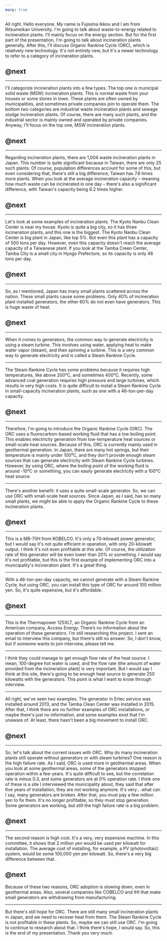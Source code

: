 ```yaml
---
marp: true
---
```


All right. Hello everyone. My name is Fujisima Ikkou and I am from Ritsumeikan University. I'm going to talk about waste-to-energy related to incineration plants. I’ll mainly focus on the energy section. But for the first part of the presentation, I'm going to talk about incineration plants generally. After this, I'll discuss Organic Rankine Cycle (ORC), which is relatively new technology. It's not entirely new, but it's a newer technology to refer to a category of incineration plants.
## @next

---

I'll categorize incineration plants into a few types. The top one is municipal solid waste (MSW) incineration plants. This is normal waste from your houses or some stores in town. These plants are often owned by municipalities, and sometimes private companies join to operate them. The bottom two categories are industrial waste incineration plants and sewage   sludge incineration plants. Of course, there are many such plants, and the industrial sector is mainly owned and operated by private companies. Anyway, I'll focus on the top one, MSW incineration plants.

## @next

---
Regarding incineration plants, there are 1,004 waste incineration plants in Japan. This number is quite significant because in Taiwan, there are only 25 such plants. Of course, population differences account for some of this, but even considering that, there's still a big difference; Taiwan has 7.6 times more plants. When you look at the average incineration capacity – meaning how much waste can be incinerated in one day – there's also a significant difference, with Taiwan's capacity being 6.2 times higher.

## @next

---
Let's look at some examples of incineration plants. The Kyoto Nanbu Clean Center is near my house. Kyoto is quite a big city, so it has three incineration plants, and this one is the biggest. The Kyoto Nanbu Clean Center is big plant in Japan, like top 5%. But even this plant has a capacity of 500 tons per day. However, even this capacity doesn't reach the average capacity of a Taiwanese plant. If you look at the Tamba Creen Center, Tamba City is a small city in Hyogo Prefecture, so its capacity is only 46 tons per day.
## @next

---
So, as I mentioned, Japan has many small plants scattered across the nation. These small plants cause some problems. Only 40% of incineration plant installed generators; the other 60% do not even have generators. This is huge waste of heat. 
## @next

---
When it comes to generators, the common way to generate electricity is using a steam turbine. This involves using water, applying heat to make water vapor (steam), and then spinning a turbine. This is a very common way to generate electricity and is called a Steam Rankine Cycle.

---
The Steam Rankine Cycle has some problems because it requires high temperatures, like above 200°C, and sometimes 400°C. Recently, some advanced coal generation requires high pressure and large turbines, which results in very high costs. It is quite difficult to install a Steam Rankine Cycle in small-capacity incineration plants, such as one with a 46-ton-per-day capacity.
## @next

---
Therefore, I'm going to introduce the Organic Rankine Cycle (ORC). The ORC uses a fluorocarbon-based working fluid that has a low boiling point. This enables electricity generation from low-temperature heat sources or small-scale heat sources. Because of this, ORC is currently mainly used in geothermal generation. In Japan, there are many hot springs, but their temperature is mainly under 100°C, and they don’t provide enough steam sources that can generate electricity with Steam Rankine Cycle turbines. However, by using ORC, where the boiling point of the working fluid is around -10°C or something, you can easily generate electricity with a 100°C heat source.

----

There's another benefit: it uses a quite small-scale generator. So, we can use ORC with small-scale heat sources. Since Japan, as I said, has so many small plants, we might be able to apply the Organic Rankine Cycle to these incineration plants.
## @next

---
This is a MB-70H from KOBELCO. It's only a 70-kilowatt power generator, but I would say it's not quite efficient in operation, with only 20-kilowatt output. I think it's not even profitable at this site. Of course, the utilization rate of this generator will be even lower than 20% or something. I would say it's not profitable, but this is the first example of implementing ORC into a municipality's incineration plant. It's a great thing.

---

With a 46-ton-per-day capacity, we cannot generate with a Steam Rankine Cycle, but using ORC, you can install this type of ORC for around 100 million yen. So, it's quite expensive, but it's affordable. 
## @next

---
This is the Thermapower 125XLT, an Organic Rankine Cycle from an American company, Access Energy. There’s no information about the operation of these generators. I'm still researching this project. I sent an email to interview this company, but there's still no answer. So, I don't know, but if someone wants to join interview, please tell me. 

---
I think they could manage to get enough flow rate of the heat source. I mean, 100-degree hot water is used, and the flow rate (the amount of water provided from the incineration plant) is very important. But I would say I think at this site, there's going to be enough heat source to generate 250 kilowatts with the generators. This point is what I want to know through interview. 

---
All right, we've seen two examples. The generator in Ertec service was installed around 2013, and the Tamba Clean Center was installed in 2015. After that, I think there are no further examples of ORC installations, or maybe there's just no information, and some examples exist that I'm unaware of. At least, there hasn't been a big movement to install ORC.
## @next

---
So, let's talk about the current issues with ORC. Why do many incineration plants still operate without generators or with steam turbines? One reason is the high failure rate. As I said, ORC is used more in geothermal areas. When you look at some geothermal areas, some of the generators stopped operation within a few years. It's quite difficult to see, but the correlation rate is minus 0.3, and some generators are at 0% operation rate. I think one of these is a site I interviewed the municipality about, they said that after five years of installation, they are not working anymore. It's very... what can I say, many generators are broken. After that, you must pay a few million yen to fix them. It's no longer profitable, so they must stop generation. Some generators are working, but still the high failure rate is a big problem.
## @next

---
The second reason is high cost. It's a very, very expensive machine. In this committee, it shows that 2 million yen would be used per kilowatt for installation. The average cost of installing, for example, a PV (photovoltaic) system, would be some 100,000 yen per kilowatt. So, there's a very big difference between that. 
## @next 

Because of these two reasons, ORC adoption is slowing down, even in geothermal areas. Also, several companies like COBELCO and IHI that make small generators are withdrawing from manufacturing.


---
But there's still hope for ORC. There are still many small incineration plants in Japan, and we need to recover heat from them. The Steam Rankine Cycle is not profitable in these plants. So, maybe we can still use ORC. I'm going to continue to research about that. I think there's hope, I would say. So, this is the end of my presentation. Thank you very much.

